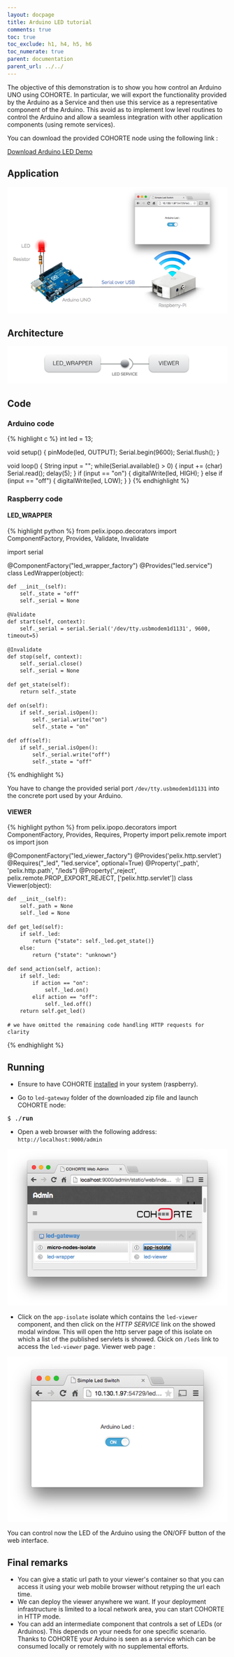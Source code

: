 ```yaml
---
layout: docpage
title: Arduino LED tutorial
comments: true
toc: true
toc_exclude: h1, h4, h5, h6
toc_numerate: true
parent: documentation
parent_url: ../../
---
```


The objective of this demonstration is to show you how control an Arduino UNO using COHORTE. In particular, we will export the functionality provided by the Arduino as a Service and then use this service as a representative component of the Arduino. This avoid as to implement low level routines to control the Arduino and allow a seamless integration with other application components (using remote services).

You can download the provided COHORTE node using the following link :

<a id="download_arduino_led_snapshot" href="#" class="btn btn-success">Download Arduino LED Demo</a>

## Application

![appli](arduino-led-img1.png)

## Architecture

![archi](arduino-led-img2.png)

## Code

### Arduino code

{% highlight c %}
int led = 13;

void setup() {
  pinMode(led, OUTPUT);
  Serial.begin(9600);
  Serial.flush();
}

void loop() {
  String input = "";
  while(Serial.available() > 0)
  {
    input += (char) Serial.read();
    delay(5);
  }
  if (input == "on")
  {
    digitalWrite(led, HIGH);
  }
  else if (input == "off")
  {
    digitalWrite(led, LOW);
  }
}
{% endhighlight %}

### Raspberry code

#### LED_WRAPPER

{% highlight python %}
from pelix.ipopo.decorators import ComponentFactory, Provides, Validate, Invalidate

import serial

@ComponentFactory("led_wrapper_factory")
@Provides("led.service")
class LedWrapper(object):

    def __init__(self):
        self._state = "off"
        self._serial = None
        
    @Validate    
    def start(self, context):
        self._serial = serial.Serial('/dev/tty.usbmodem1d1131', 9600, timeout=5)

    @Invalidate    
    def stop(self, context):
        self._serial.close()
        self._serial = None

    def get_state(self):
        return self._state

    def on(self):             
        if self._serial.isOpen():
            self._serial.write("on")
            self._state = "on"            

    def off(self):        
        if self._serial.isOpen():
            self._serial.write("off")
            self._state = "off"
{% endhighlight %}

You have to change the provided serial port `/dev/tty.usbmodem1d1131` into the concrete port used by your Arduino.

#### VIEWER

{% highlight python %}
from pelix.ipopo.decorators import ComponentFactory, Provides, Requires, Property
import pelix.remote
import os
import json


@ComponentFactory("led_viewer_factory")
@Provides('pelix.http.servlet')
@Requires("_led", "led.service", optional=True)
@Property('_path', 'pelix.http.path', "/leds")
@Property('_reject', pelix.remote.PROP_EXPORT_REJECT, ['pelix.http.servlet'])
class Viewer(object):

    def __init__(self):
        self._path = None
        self._led = None        

    def get_led(self):
        if self._led:
            return {"state": self._led.get_state()}
        else:
            return {"state": "unknown"}

    def send_action(self, action):
        if self._led:
            if action == "on":
                self._led.on()
            elif action == "off":
                self._led.off()
        return self.get_led()

    # we have omitted the remaining code handling HTTP requests for clarity    
{% endhighlight %}


## Running

* Ensure to have COHORTE [installed]({{site.baseurl}}/docs/1.x/setup) in your system (raspberry).

* Go to `led-gateway` folder of the downloaded zip file and launch COHORTE node: 

<pre>
$ ./<b>run</b>
</pre>

* Open a web browser with the following address: `http://localhost:9000/admin`

![appli](arduino-led-img3.png)

* Click on the `app-isolate` isolate which contains the `led-viewer` component, and then click on the *HTTP SERVICE* link on the showed modal window. This will open the http server page of this isolate on which a list of the published servlets is showed. Ckick on `/leds` link to access the `led-viewer` page.
Viewer web page :

![appli](arduino-led-img4.png)

You can control now the LED of the Arduino using the ON/OFF button of the web interface. 

## Final remarks 

* You can give a static url path to your viewer's container so that you can access it using your web mobile browser without retyping the url each time.
* We can deploy the viewer anywhere we want. If your deployment infrastructure is limited to a local network area, you can start COHORTE in HTTP mode. 
* You can add an intermediate component that controls a set of LEDs (or Arduinos). This depends on your needs for one specific scenario. Thanks to COHORTE your Arduino is seen as a service which can be consumed locally or remotely with no supplemental efforts. 



<script>
    function loadLatestSnapshots() {
        $.getJSON( "http://cohorte.github.io/latest_demos_led.json", function( data ) {                                              
            $("#download_arduino_led_snapshot").attr("href", data["snapshots"]["led-distribution"]["files"]["zip"])         
        });
    }
    $(document).ready(function() {        
        loadLatestSnapshots();
    });
</script>